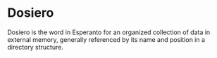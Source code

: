 # Dosiero
Dosiero is the word in Esperanto for an organized collection of data in external memory, generally referenced by its name and position in a directory structure.
